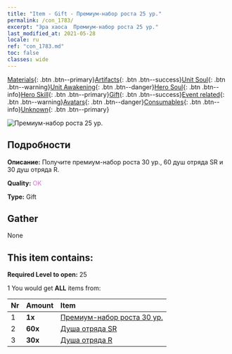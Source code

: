 ```yaml
---
title: "Item - Gift - Премиум-набор роста 25 ур."
permalink: /con_1783/
excerpt: "Эра хаоса  Премиум-набор роста 25 ур."
last_modified_at: 2021-05-28
locale: ru
ref: "con_1783.md"
toc: false
classes: wide
---
```

 [Materials](/ItemsRU/){: .btn .btn--primary}[Artifacts](/ItemsRU/Artifacts/){: .btn .btn--success}[Unit Soul](/ItemsRU/UnitSoul/){: .btn .btn--warning}[Unit Awakening](/ItemsRU/UnitAwakening/){: .btn .btn--danger}[Hero Soul](/ItemsRU/HeroSoul/){: .btn .btn--info}[Hero Skill](/ItemsRU/HeroSkill/){: .btn .btn--primary}[Gift](/ItemsRU/Gift/){: .btn .btn--success}[Event related](/ItemsRU/Events/){: .btn .btn--warning}[Avatars](/ItemsRU/Avatars/){: .btn .btn--danger}[Consumables](/ItemsRU/Consumables/){: .btn .btn--info}[Unknown](/ItemsRU/Unknown/){: .btn .btn--primary}

 ![Премиум-набор роста 25 ур.](/images/t/i_907221.png)

## Подробности
 **Описание:** Получите премиум-набор роста 30 ур., 60 душ отряда SR и 30 душ отряда R.

 **Quality:** <span style="color: #DA70D6">OK</span>

 **Type:** Gift

## Gather

  None

## This item contains:

 **Required Level to open:** 25

 1 You would get **ALL** items  from:

  | Nr | Amount |     Item    |
  |:---|:-------|:------------|
  | 1 |  **1x** | [Премиум-набор роста 30 ур.](/ItemsRU/con_1784/) |  | 
  | 2 |  **60x** | [Душа отряда SR](/ItemsRU/con_534/) |  | 
  | 3 |  **30x** | [Душа отряда R](/ItemsRU/con_533/) |  | 
